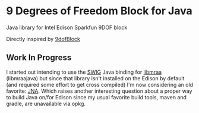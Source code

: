 9 Degrees of Freedom Block for Java
===================================


Java library for Intel Edison Sparkfun 9DOF block

Directly inspired by
[9dofBlock](https://github.com/smoyerman/9dofBlock)

Work In Progress
----------------

I started out intending to use the [SWIG](http://swig.org/) Java binding for [libmraa](https://github.com/intel-iot-devkit/mraa) (libmraajava) but since that library isn't installed on the Edison by default (and required some effort to get cross compiled) I'm now considering an old favorite: [JNA](https://github.com/twall/jna).  Which raises another interesting question about a proper way to build Java on/for Edison since my usual favorite build tools, maven and gradle, are unavailable via opkg.

